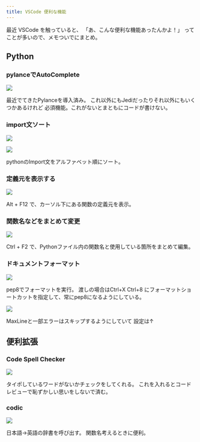 ```yaml
---
title: VSCode 便利な機能
---
```


最近 VSCode を触っていると、
「あ、こんな便利な機能あったんかよ！」
ってことが多いので、メモついでにまとめ。

## Python

### pylanceでAutoComplete

![](https://gyazo.com/a6f1759050fcce6d8735c8849c8fd7a5.gif)

最近でてきたPylanceを導入済み。
これ以外にもJediだったりそれ以外にもいくつかあるけれど
必須機能。これがないとまともにコードが書けない。

### import文ソート

![](https://i.gyazo.com/6b16a95f015ab4166bc7dc90b252e6c0.gif)

![](https://gyazo.com/a05314f9def68403ae10e21d9a28e9e3.png)

pythonのImport文をアルファベット順にソート。

### 定義元を表示する

![](https://gyazo.com/ffa25dfc681dd00545a66f8f331fba8d.png)

Alt + F12 で、カーソル下にある関数の定義元を表示。

### 関数名などをまとめて変更

![](https://gyazo.com/f493aa8d311d8c2f3737d4fc94aed073.gif)

Ctrl + F2 で、Pythonファイル内の関数名と使用している箇所をまとめて編集。

### ドキュメントフォーマット

![](https://gyazo.com/c19cf45fdd131edc006fb75279b052ff.gif)

pep8でフォーマットを実行。
渡しの場合はCtrl+X Ctrl+8 にフォーマットショートカットを指定して、常にpep8になるようにしている。

![](https://gyazo.com/178224f8f60afa587b6bca62fcb20a42.png)

MaxLineと一部エラーはスキップするようにしていて
設定は↑

## 便利拡張

### Code Spell Checker

![](https://gyazo.com/2614632837ff955b5a18e2a9c5f07b42.png)

タイポしているワードがないかチェックをしてくれる。
これを入れるとコードレビューで恥ずかしい思いをしないで済む。

### codic

![](https://gyazo.com/cd70964e53f1cb43a644b437b46568fa.gif)

日本語→英語の辞書を呼び出す。
関数名考えるときに便利。

